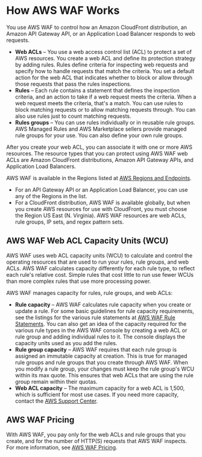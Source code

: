 # How AWS WAF Works<a name="how-aws-waf-works"></a>

You use AWS WAF to control how an Amazon CloudFront distribution, an Amazon API Gateway API, or an Application Load Balancer responds to web requests\. 
+ **Web ACLs** – You use a web access control list \(ACL\) to protect a set of AWS resources\. You create a web ACL and define its protection strategy by adding rules\. Rules define criteria for inspecting web requests and specify how to handle requests that match the criteria\. You set a default action for the web ACL that indicates whether to block or allow through those requests that pass the rules inspections\. 
+ **Rules** – Each rule contains a statement that defines the inspection criteria, and an action to take if a web request meets the criteria\. When a web request meets the criteria, that's a match\. You can use rules to block matching requests or to allow matching requests through\. You can also use rules just to count matching requests\. 
+ **Rules groups** – You can use rules individually or in reusable rule groups\. AWS Managed Rules and AWS Marketplace sellers provide managed rule groups for your use\. You can also define your own rule groups\.

After you create your web ACL, you can associate it with one or more AWS resources\. The resource types that you can protect using AWS WAF web ACLs are Amazon CloudFront distributions, Amazon API Gateway APIs, and Application Load Balancers\. 

AWS WAF is available in the Regions listed at [AWS Regions and Endpoints](https://docs.aws.amazon.com/general/latest/gr/rande.html#waf_region)\.
+ For an API Gateway API or an Application Load Balancer, you can use any of the Regions in the list\. 
+ For a CloudFront distribution, AWS WAF is available globally, but when you create AWS resources for use with CloudFront, you must choose the Region US East \(N\. Virginia\)\. AWS WAF resources are web ACLs, rule groups, IP sets, and regex pattern sets\.

## AWS WAF Web ACL Capacity Units \(WCU\)<a name="aws-waf-capacity-units"></a>

AWS WAF uses web ACL capacity units \(WCU\) to calculate and control the operating resources that are used to run your rules, rule groups, and web ACLs\. AWS WAF calculates capacity differently for each rule type, to reflect each rule's relative cost\. Simple rules that cost little to run use fewer WCUs than more complex rules that use more processing power\. 

AWS WAF manages capacity for rules, rule groups, and web ACLs:
+ **Rule capacity** – AWS WAF calculates rule capacity when you create or update a rule\. For some basic guidelines for rule capacity requirements, see the listings for the various rule statements at [AWS WAF Rule Statements](waf-rule-statements.md)\. You can also get an idea of the capacity required for the various rule types in the AWS WAF console by creating a web ACL or rule group and adding individual rules to it\. The console displays the capacity units used as you add the rules\. 
+ **Rule group capacity** – AWS WAF requires that each rule group is assigned an immutable capacity at creation\. This is true for managed rule groups and rule groups that you create through AWS WAF\. When you modify a rule group, your changes must keep the rule group's WCU within its max quote\. This ensures that web ACLs that are using the rule group remain within their quotas\. 
+ **Web ACL capacity** – The maximum capacity for a web ACL is 1,500, which is sufficient for most use cases\. If you need more capacity, contact the [AWS Support Center](https://console.aws.amazon.com/support/home#/)\. 

## AWS WAF Pricing<a name="aws-waf-pricing"></a>

With AWS WAF, you pay only for the web ACLs and rule groups that you create, and for the number of HTTP\(S\) requests that AWS WAF inspects\. For more information, see [AWS WAF Pricing](http://aws.amazon.com/waf/pricing/)\. 